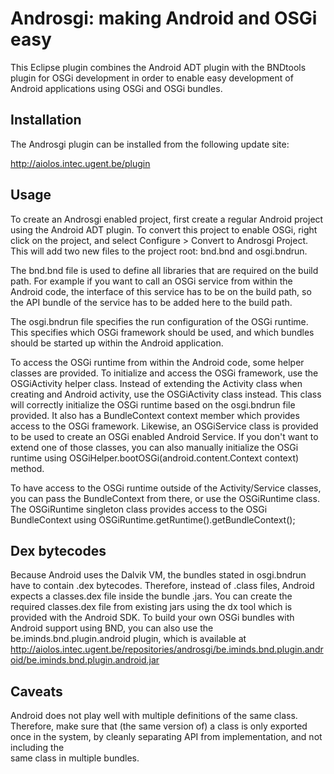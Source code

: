 Androsgi: making Android and OSGi easy
======================================

This Eclipse plugin combines the Android ADT plugin with the BNDtools plugin for OSGi development
in order to enable easy development of Android applications using OSGi and OSGi bundles.

Installation
------------

The Androsgi plugin can be installed from the following update site:

http://aiolos.intec.ugent.be/plugin

Usage
-----

To create an Androsgi enabled project, first create a regular Android project using the Android ADT plugin.
To convert this project to enable OSGi, right click on the project, and select Configure > Convert to Androsgi Project.
This will add two new files to the project root: bnd.bnd and osgi.bndrun. 

The bnd.bnd file is used to define all libraries that are required on the build path. For example if you want
to call an OSGi service from within the Android code, the interface of this service has to be on the build path,
so the API bundle of the service has to be added here to the build path.

The osgi.bndrun file specifies the run configuration of the OSGi runtime. This specifies which OSGi framework
should be used, and which bundles should be started up within the Android application. 

To access the OSGi runtime from within the Android code, some helper classes are provided. To initialize and 
access the OSGi framework, use the OSGiActivity helper class. Instead of extending the Activity class when creating 
and Android activity, use the OSGiActivity class instead. This class will correctly initialize the OSGi runtime
based on the osgi.bndrun file provided. It also has a BundleContext context member which provides access to the
OSGi framework. Likewise, an OSGiService class is provided to be used to create an OSGi enabled Android Service.
If you don't want to extend one of those classes, you can also manually initialize the OSGi runtime using 
OSGiHelper.bootOSGi(android.content.Context context) method. 

To have access to the OSGi runtime outside of the Activity/Service classes, you can pass the BundleContext from
there, or use the OSGiRuntime class. The OSGiRuntime singleton class provides access to the OSGi BundleContext 
using OSGiRuntime.getRuntime().getBundleContext();

Dex bytecodes
-------------

Because Android uses the Dalvik VM, the bundles stated in osgi.bndrun have to contain .dex bytecodes. Therefore,
instead of .class files, Android expects a classes.dex file inside the bundle .jars. You can create the required
classes.dex file from existing jars using the dx tool which is provided with the Android SDK. To build your own 
OSGi bundles with Android support using BND, you can also use the be.iminds.bnd.plugin.android plugin, which is 
available at http://aiolos.intec.ugent.be/repositories/androsgi/be.iminds.bnd.plugin.android/be.iminds.bnd.plugin.android.jar

Caveats
-------

Android does not play well with multiple definitions of the same class. Therefore, make sure that (the same version of) 
a class is only exported once in the system, by cleanly separating API from implementation, and not including the  
same class in multiple bundles.
